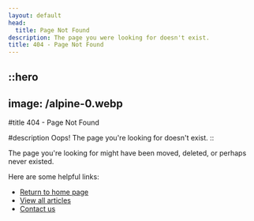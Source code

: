 ```yaml
---
layout: default
head:
  title: Page Not Found
description: The page you were looking for doesn't exist.
title: 404 - Page Not Found
---
```


::hero
---
image: /alpine-0.webp
---
#title
404 - Page Not Found

#description
Oops! The page you're looking for doesn't exist.
::

The page you're looking for might have been moved, deleted, or perhaps never existed. 

Here are some helpful links:

- [Return to home page](/)
- [View all articles](/articles)
- [Contact us](/contact)